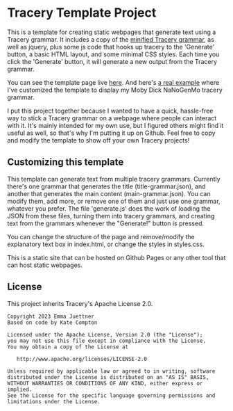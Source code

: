 # Tracery Template Project

This is a template for creating static webpages that generate text using a Tracery grammar.
It includes a copy of the [minified Tracery grammar](https://github.com/galaxykate/tracery/blob/master/js/tracery.min.js),
as well as jquery,
plus some js code that hooks up tracery to the 'Generate' button, a basic HTML layout, and some minimal CSS styles.
Each time you click the 'Generate' button, it will generate a new output from the Tracery grammar.

You can see the template page live [here](https://emmajuettner.com/tracery-template/). 
And here's [a real example](https://emmajuettner.com/an-expanded-meditation/) where I've customized the template
to display my Moby Dick NaNoGenMo tracery grammar.

I put this project together because I wanted to have a quick, hassle-free way to stick a Tracery grammar on a webpage
where people can interact with it. It's mainly intended for my own use, but I figured others might find it useful as well,
so that's why I'm putting it up on Github. Feel free to copy and modify the template to show off your own Tracery projects!

## Customizing this template

This template can generate text from multiple tracery grammars. Currently there's one grammar that generates the title (title-grammar.json), 
and another that generates the main content (main-grammar.json). You can modify them, add more, or remove one of them and just use one grammar, whatever you prefer.
The file 'generate.js' does the work of loading the JSON from these files, turning them into tracery grammars, and creating
text from the grammars whenever the "Generate!" button is pressed.

You can change the structure of the page and remove/modify the explanatory text box in index.html, or change the styles in styles.css.

This is a static site that can be hosted on Github Pages or any other tool that can host static webpages.

## License

This project inherits Tracery's Apache License 2.0.

```
Copyright 2023 Emma Juettner
Based on code by Kate Compton

Licensed under the Apache License, Version 2.0 (the "License");
you may not use this file except in compliance with the License.
You may obtain a copy of the License at

   http://www.apache.org/licenses/LICENSE-2.0

Unless required by applicable law or agreed to in writing, software
distributed under the License is distributed on an "AS IS" BASIS,
WITHOUT WARRANTIES OR CONDITIONS OF ANY KIND, either express or implied.
See the License for the specific language governing permissions and
limitations under the License.
```
